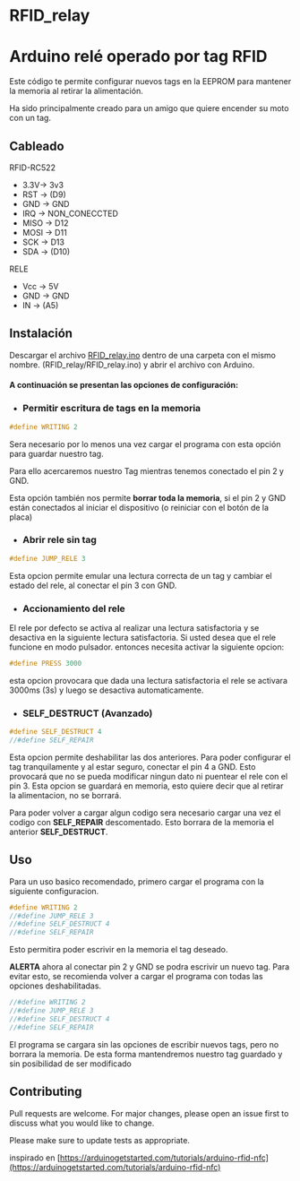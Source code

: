 # RFID_relay
# Arduino relé operado por tag RFID 

Este código te permite configurar nuevos tags en la EEPROM para mantener la memoria al retirar la alimentación.

Ha sido principalmente creado para un amigo que quiere encender su moto con un tag.


## Cableado
  RFID-RC522
  * 3.3V->  3v3
  * RST   ->  (D9)
  * GND   ->  GND
  * IRQ   ->  NON_CONECCTED
  * MISO  ->  D12
  * MOSI  ->  D11
  * SCK   ->  D13
  * SDA   ->  (D10)

RELE
  * Vcc -> 5V
  * GND -> GND
  * IN  -> (A5)

## Instalación
Descargar el archivo [RFID_relay.ino](https://github.com/encarbassot/RFID_relay/blob/main/RFID_relay.ino) dentro de una carpeta con el mismo nombre. (RFID_relay/RFID_relay.ino) y abrir el archivo con Arduino. 

#### A continuación se presentan las opciones de configuración:

- ### Permitir escritura de tags en la memoria
```c
#define WRITING 2
```

Sera necesario por lo menos una vez cargar el programa con esta opción para guardar nuestro tag.

Para ello acercaremos nuestro Tag mientras tenemos conectado el pin 2 y GND.

Esta opción también nos permite **borrar toda la memoria**, si el pin 2 y GND están conectados al iniciar el dispositivo (o reiniciar con el botón de la placa)

- ### Abrir rele sin tag
```c
#define JUMP_RELE 3
```

Esta opcion permite emular una lectura correcta de un tag y cambiar el estado del rele, al conectar el pin 3 con GND.

- ### Accionamiento del rele
El rele por defecto se activa al realizar una lectura satisfactoria y se desactiva en la siguiente lectura satisfactoria. Si usted desea que el rele funcione en modo pulsador. entonces necesita activar la siguiente opcion:
```c
#define PRESS 3000
```
esta opcion provocara que dada una lectura satisfactoria el rele se activara 3000ms (3s) y luego se desactiva automaticamente.

- ### SELF_DESTRUCT (Avanzado)
```c
#define SELF_DESTRUCT 4
//#define SELF_REPAIR
```

Esta opcion permite deshabilitar las dos anteriores. Para poder configurar el tag tranquilamente y al estar seguro, conectar el pin 4 a GND. Esto provocará que no se pueda modificar ningun dato ni puentear el rele con el pin 3. Esta opcion se guardará en memoria, esto quiere decir que al retirar la alimentacion, no se borrará.

Para poder volver a cargar algun codigo sera necesario cargar una vez el codigo con **SELF_REPAIR** descomentado. Esto borrara de la memoria el anterior **SELF_DESTRUCT**.




## Uso
Para un uso basico recomendado, primero cargar el programa con la siguiente configuracion.
```c
#define WRITING 2
//#define JUMP_RELE 3
//#define SELF_DESTRUCT 4
//#define SELF_REPAIR
```
Esto permitira poder escrivir en la memoria el tag deseado.

**ALERTA** ahora al conectar pin 2 y GND se podra escrivir un nuevo tag.
Para evitar esto, se recomienda volver a cargar el programa con todas las opciones deshabilitadas.
```c
//#define WRITING 2
//#define JUMP_RELE 3
//#define SELF_DESTRUCT 4
//#define SELF_REPAIR
```
El programa se cargara sin las opciones de escribir nuevos tags, pero no borrara la memoria. De esta forma mantendremos nuestro tag guardado y sin posibilidad de ser modificado

## Contributing
Pull requests are welcome. For major changes, please open an issue first to discuss what you would like to change.

Please make sure to update tests as appropriate.

inspirado en [https://arduinogetstarted.com/tutorials/arduino-rfid-nfc](https://arduinogetstarted.com/tutorials/arduino-rfid-nfc)
